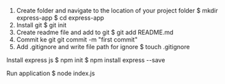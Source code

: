 1. Create folder and navigate to the location of your project folder
$ mkdir express-app
$ cd express-app
2. Install git
$ git init
3. Create readme file and add to git
$ git add README.md
4. Commit ke git 
git commit -m "first commit"
5. Add .gitignore and write file path for ignore
$ touch .gitignore

Install express js
$ npm init
$ npm install express --save

Run application
$ node index.js
